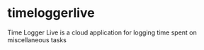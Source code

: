 # timeloggerlive
Time Logger Live is a cloud application for logging time spent on miscellaneous tasks
